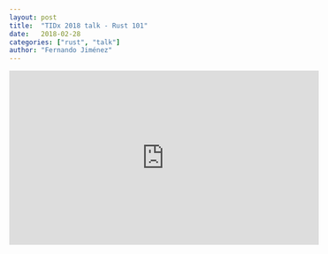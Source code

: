 ```yaml
---
layout: post
title:  "TIDx 2018 talk - Rust 101"
date:   2018-02-28
categories: ["rust", "talk"]
author: "Fernando Jiménez"
---
```


<div style="text-align:center;">
<iframe width="560" height="315" src="https://www.youtube.com/embed/eLYfMDApTVA" frameborder="0" allow="accelerometer; autoplay; encrypted-media; gyroscope; picture-in-picture" allowfullscreen></iframe>
</div>

